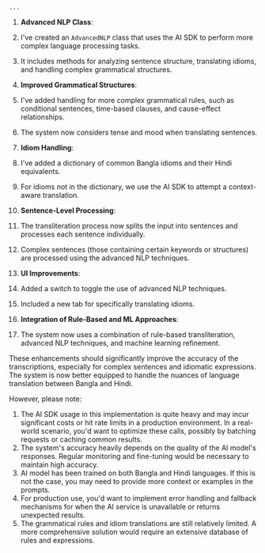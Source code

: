 ```typescriptreact project="bangla-hindi-transcription"
...
```

1. **Advanced NLP Class**:

1. I've created an `AdvancedNLP` class that uses the AI SDK to perform more complex language processing tasks.
2. It includes methods for analyzing sentence structure, translating idioms, and handling complex grammatical structures.



2. **Improved Grammatical Structures**:

1. I've added handling for more complex grammatical rules, such as conditional sentences, time-based clauses, and cause-effect relationships.
2. The system now considers tense and mood when translating sentences.



3. **Idiom Handling**:

1. I've added a dictionary of common Bangla idioms and their Hindi equivalents.
2. For idioms not in the dictionary, we use the AI SDK to attempt a context-aware translation.



4. **Sentence-Level Processing**:

1. The transliteration process now splits the input into sentences and processes each sentence individually.
2. Complex sentences (those containing certain keywords or structures) are processed using the advanced NLP techniques.



5. **UI Improvements**:

1. Added a switch to toggle the use of advanced NLP techniques.
2. Included a new tab for specifically translating idioms.



6. **Integration of Rule-Based and ML Approaches**:

1. The system now uses a combination of rule-based transliteration, advanced NLP techniques, and machine learning refinement.





These enhancements should significantly improve the accuracy of the transcriptions, especially for complex sentences and idiomatic expressions. The system is now better equipped to handle the nuances of language translation between Bangla and Hindi.

However, please note:

1. The AI SDK usage in this implementation is quite heavy and may incur significant costs or hit rate limits in a production environment. In a real-world scenario, you'd want to optimize these calls, possibly by batching requests or caching common results.
2. The system's accuracy heavily depends on the quality of the AI model's responses. Regular monitoring and fine-tuning would be necessary to maintain high accuracy.
3.  AI model has been trained on both Bangla and Hindi languages. If this is not the case, you may need to provide more context or examples in the prompts.
4. For production use, you'd want to implement error handling and fallback mechanisms for when the AI service is unavailable or returns unexpected results.
5. The grammatical rules and idiom translations are still relatively limited. A more comprehensive solution would require an extensive database of rules and expressions.
